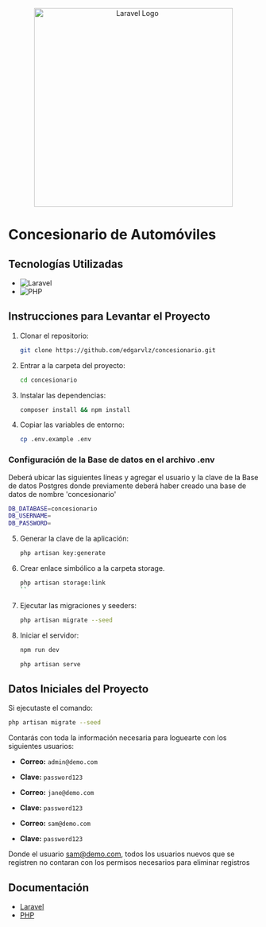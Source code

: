 <p align="center"><a href="https://laravel.com" target="_blank"><img src="https://raw.githubusercontent.com/laravel/art/master/logo-lockup/5%20SVG/2%20CMYK/1%20Full%20Color/laravel-logolockup-cmyk-red.svg" width="400" alt="Laravel Logo"></a></p>

# Concesionario de Automóviles


## Tecnologías Utilizadas

- ![Laravel](https://img.shields.io/badge/Laravel-10-FF2D20?logo=laravel&logoColor=white)
- ![PHP](https://img.shields.io/badge/PHP-8.2.15-777BB4?logo=php&logoColor=white)

## Instrucciones para Levantar el Proyecto

1. Clonar el repositorio:
    ```sh
    git clone https://github.com/edgarvlz/concesionario.git
    ```

2. Entrar a la carpeta del proyecto:
    ```sh
    cd concesionario
    ```

3. Instalar las dependencias:
    ```sh
    composer install && npm install
    ```

4. Copiar las variables de entorno:
    ```sh
    cp .env.example .env
    ```
### Configuración de la Base de datos en el archivo .env

Deberá ubicar las siguientes líneas y agregar el usuario y la clave de la Base de datos Postgres donde previamente deberá haber creado una base de datos de nombre 'concesionario'
```sh
DB_DATABASE=concesionario
DB_USERNAME=
DB_PASSWORD=
```
    

5. Generar la clave de la aplicación:
    ```sh
    php artisan key:generate
    ```

6. Crear enlace simbólico a la carpeta storage.
    ```sh
    php artisan storage:link
    ``
7. Ejecutar las migraciones y seeders:
    ```sh
    php artisan migrate --seed
    ```

8. Iniciar el servidor:
    ```sh
    npm run dev
    ```
    
    ```sh
    php artisan serve
    ```
## Datos Iniciales del Proyecto

Si ejecutaste el comando:
```sh
php artisan migrate --seed
```
Contarás con toda la información necesaria para loguearte con los siguientes usuarios:

- **Correo:** `admin@demo.com`
- **Clave:** `password123`

- **Correo:** `jane@demo.com`
- **Clave:** `password123`

- **Correo:** `sam@demo.com`
- **Clave:** `password123`

Donde el usuario sam@demo.com, todos los usuarios nuevos que se registren no contaran con los permisos necesarios  para eliminar registros 



## Documentación

- [Laravel](https://laravel.com/docs/10.x)
- [PHP](https://www.php.net/docs.php)

